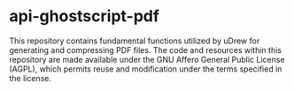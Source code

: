 <!-- @format -->

# api-ghostscript-pdf

This repository contains fundamental functions utilized by uDrew for generating and compressing PDF files. The code and resources within this repository are made available under the GNU Affero General Public License (AGPL), which permits reuse and modification under the terms specified in the license.
